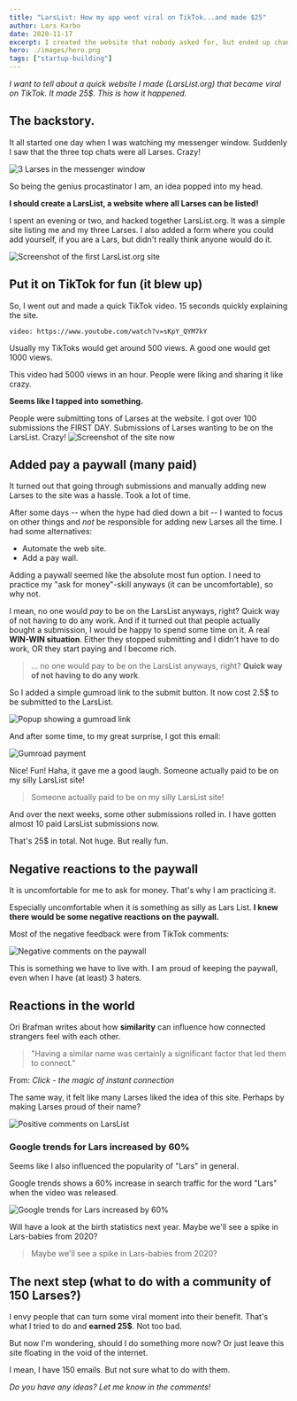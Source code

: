 ```yaml
---
title: "LarsList: How my app went viral on TikTok...and made $25"
author: Lars Karbo
date: 2020-11-17
excerpt: I created the website that nobody asked for, but ended up changing the popularity of the name "Lars" forever.
hero: ./images/hero.png
tags: ["startup-building"]
---
```



*I want to tell about a quick website I made (LarsList.org) that became viral on TikTok. It made 25$. This is how it happened.*

## The backstory.

It all started one day when I was watching my messenger window. Suddenly I saw that the three top chats were all Larses. Crazy!

<img src='./images/larses-in-messenger.png' alt='3 Larses in the messenger window' small />

So being the genius procastinator I am, an idea popped into my head.

**I should create a LarsList, a website where all Larses can be listed!**

I spent an evening or two, and hacked together LarsList.org. It was a simple site listing me and my three Larses. I also added a form where you could add yourself, if you are a Lars, but didn't really think anyone would do it.

<img src='./images/screenshot-first-site.png' alt='Screenshot of the first LarsList.org site' />

## Put it on TikTok for fun (it blew up)

So, I went out and made a quick TikTok video. 15 seconds quickly explaining the site.

`video: https://www.youtube.com/watch?v=sKpY_QYM7kY`

Usually my TikToks would get around 500 views. A good one would get 1000 views.

This video had 5000 views in an hour. People were liking and sharing it like crazy.


**Seems like I tapped into something.**

People were submitting tons of Larses at the website. I got over 100 submissions the FIRST DAY. Submissions of Larses wanting to be on the LarsList. Crazy!
<img src='./images/screenshot-now.png' alt='Screenshot of the site now' />


## Added pay a paywall (many paid)

It turned out that going through submissions and manually adding new Larses to the site was a hassle. Took a lot of time.

After some days -- when the hype had died down a bit -- I wanted to focus on other things and *not* be responsible for adding new Larses all the time. I had some alternatives:

* Automate the web site.
* Add a pay wall.

Adding a paywall seemed like the absolute most fun option. I need to practice my "ask for money"-skill anyways (it can be uncomfortable), so why not.

I mean, no one would *pay* to be on the LarsList anyways, right? Quick way of not having to do any work. And if it turned out that people actually bought a submission, I would be happy to spend some time on it. A real **WIN-WIN situation**. Either they stopped submitting and I didn't have to do work, OR they start paying and I become rich.

> ... no one would pay to be on the LarsList anyways, right? **Quick way of not having to do any work**.

So I added a simple gumroad link to the submit button. It now cost 2.5$ to be submitted to the LarsList.

<img src='./images/popup2.png' alt='Popup showing a gumroad link' />

And after some time, to my great surprise, I got this email:

<img src='./images/lars-submission.png' alt='Gumroad payment' />

Nice! Fun! Haha, it gave me a good laugh. Someone actually paid to be on my silly LarsList site!

> Someone actually paid to be on my silly LarsList site!

And over the next weeks, some other submissions rolled in. I have gotten almost 10 paid LarsList submissions now.

That's 25$ in total. Not huge. But really fun.


## Negative reactions to the paywall

It is uncomfortable for me to ask for money. That's why I am practicing it.

Especially uncomfortable when it is something as silly as Lars List. **I knew there would be some negative reactions on the paywall.**

Most of the negative feedback were from TikTok comments:

![Negative comments on the paywall](./images/commentsnegative.png)

This is something we have to live with. I am proud of keeping the paywall, even when I have (at least) 3 haters.

## Reactions in the world

Ori Brafman writes about how **similarity** can influence how connected strangers feel with each other.

> "Having a similar name was certainly a significant factor that led them to connect."

From: *Click - the magic of instant connection*

The same way, it felt like many Larses liked the idea of this site. Perhaps by making Larses proud of their name?

![Positive comments on LarsList](./images/commentspositive.png)


### Google trends for Lars increased by 60%

Seems like I also influenced the popularity of "Lars" in general.

Google trends shows a 60% increase in search traffic for the word "Lars" when the video was released.

<img src='./images/googletrends.png' alt='Google trends for Lars increased by 60%' />

Will have a look at the birth statistics next year. Maybe we'll see a spike in Lars-babies from 2020?

> Maybe we'll see a spike in Lars-babies from 2020?

## The next step (what to do with a community of 150 Larses?)

I envy people that can turn some viral moment into their benefit. That's what I tried to do and **earned 25$**. Not too bad.

But now I'm wondering, should I do something more now? Or just leave this site floating in the void of the internet.

I mean, I have 150 emails. But not sure what to do with them.

<!-- ### Lars of the month

Yes, we started with ads on LarsList, BUT you need to fulfill these requirements:

* Only Larses can advertise
* It costs 15$ for a month -->

*Do you have any ideas? Let me know in the comments!*